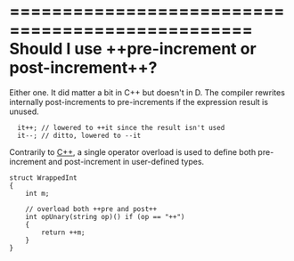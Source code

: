 =================================================
Should I use ++pre-increment or post-increment++?
=================================================

Either one. It did matter a bit in C++ but doesn't in D. The compiler rewrites internally post-increments to pre-increments if the expression result is unused.

```
  it++; // lowered to ++it since the result isn't used
  it--; // ditto, lowered to --it
```

Contrarily to [C++](http://en.cppreference.com/w/cpp/language/operator_incdec), a single operator overload is used to define both pre-increment and post-increment in user-defined types.

```
struct WrappedInt
{
    int m;

    // overload both ++pre and post++
    int opUnary(string op)() if (op == "++")
    {
        return ++m;
    }
}
```
